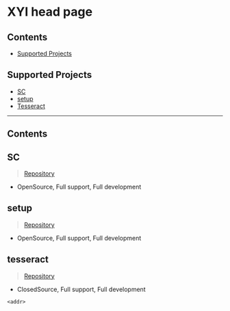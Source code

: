 # XYI head page

## Contents

- [Supported Projects](#Supported-Projects)


## Supported Projects
- [SC](#SC)
- [setup](#setup)
- [Tesseract](#tesseract)

---

## Contents
## SC
> [Repository](https://github.com/MiranDaniel/xyi-sc)
 - OpenSource, Full support, Full development
 
## setup
> [Repository](https://github.com/MiranDaniel/xyi-setup)
 - OpenSource, Full support, Full development
 
## tesseract
> [Repository](https://github.com/MiranDaniel/tesseract)
 - ClosedSource, Full support, Full development

`<addr>`
